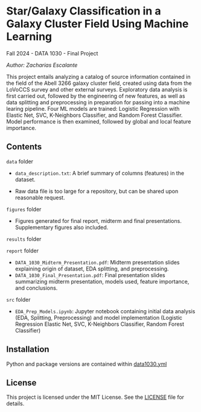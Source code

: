 # Star/Galaxy Classification in a Galaxy Cluster Field Using Machine Learning
Fall 2024 - DATA 1030 - Final Project

_Author: Zacharias Escalante_

This project entails analyzing a catalog of source information contained in the field of the Abell 3266 galaxy cluster field, created using data from the LoVoCCS survey and other external surveys. Exploratory data analysis is first carried out, followed by the engineering of new features, as well as data splitting and preprocessing in preparation for passing into a machine learing pipeline. Four ML models are trained: Logistic Regression with Elastic Net, SVC, K-Neighbors Classifier, and Random Forest Classifier. Model performance is then examined, followed by global and local feature importance.

## Contents

`data` folder

* `data_description.txt`: A brief summary of columns (features) in the dataset.

* Raw data file is too large for a repository, but can be shared upon reasonable request.

`figures` folder

* Figures generated for final report, midterm and final presentations. Supplementary figures also included.

`results` folder

`report` folder

* `DATA_1030_Midterm_Presentation.pdf`: Midterm presentation slides explaining origin of dataset, EDA splitting, and preprocessing.
* `DATA_1030_Final_Presentation.pdf`: Final presentation slides summarizing midterm presentation, models used, feature importance, and conclusions.

`src` folder

* `EDA_Prep_Models.ipynb`: Jupyter notebook containing initial data analysis (EDA, Splitting, Preprocessing) and model implementation (Logistic Regression Elastic Net, SVC, K-Neighbors Classifier, Random Forest Classifier)


## Installation

Python and package versions are contained within [data1030.yml](data1030.yml)


## License

This project is licensed under the MIT License. See the [LICENSE](LICENSE.txt) file for details.
